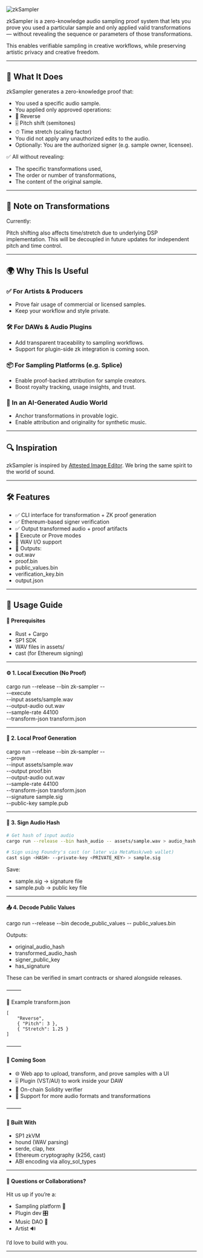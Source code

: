 ![zkSampler](https://img.shields.io/badge/zkSampler-%F0%9F%8E%A7%E2%9C%94%EF%B8%8F%20Prove%20your%20sound-black?style=for-the-badge&logo=audacity&logoColor=white)

zkSampler is a zero-knowledge audio sampling proof system that lets you prove you used a particular sample and only applied valid transformations — without revealing the sequence or parameters of those transformations.

This enables verifiable sampling in creative workflows, while preserving artistic privacy and creative freedom.

---

## 🧠 What It Does

zkSampler generates a zero-knowledge proof that:
- You used a specific audio sample.
- You applied only approved operations:
- 🔁 Reverse
- 🎚 Pitch shift (semitones)
- ⏱ Time stretch (scaling factor)
- You did not apply any unauthorized edits to the audio.
- Optionally: You are the authorized signer (e.g. sample owner, licensee).

✅ All without revealing:
- The specific transformations used,
- The order or number of transformations,
- The content of the original sample.

---

## 🧬 Note on Transformations

Currently:

Pitch shifting also affects time/stretch due to underlying DSP implementation.
This will be decoupled in future updates for independent pitch and time control.

---

## 🌍 Why This Is Useful

### ✅ For Artists & Producers
- Prove fair usage of commercial or licensed samples.
- Keep your workflow and style private.

### 🛠 For DAWs & Audio Plugins
- Add transparent traceability to sampling workflows.
- Support for plugin-side zk integration is coming soon.

### 📦 For Sampling Platforms (e.g. Splice)
- Enable proof-backed attribution for sample creators.
- Boost royalty tracking, usage insights, and trust.

### 🤖 In an AI-Generated Audio World
- Anchor transformations in provable logic.
- Enable attribution and originality for synthetic music.

---

## 🔍 Inspiration

zkSampler is inspired by [Attested Image Editor](https://blog.succinct.xyz/tales-from-the-hacker-house-building-an-attested-image-editor/). We bring the same spirit to the world of sound.

---

## 🛠 Features
- ✅ CLI interface for transformation + ZK proof generation
- ✅ Ethereum-based signer verification
- ✅ Output transformed audio + proof artifacts
- 🧪 Execute or Prove modes
- 🎼 WAV I/O support
- 🧾 Outputs:
- out.wav
- proof.bin
- public_values.bin
- verification_key.bin
- output.json

---

## 🚀 Usage Guide

#### 🧰 Prerequisites
- Rust + Cargo
- SP1 SDK
- WAV files in assets/
- cast (for Ethereum signing)

---

#### ⚙️ 1. Local Execution (No Proof)

cargo run --release --bin zk-sampler -- \
--execute \
--input assets/sample.wav \
--output-audio out.wav \
--sample-rate 44100 \
--transform-json transform.json



---

#### 🔐 2. Local Proof Generation

cargo run --release --bin zk-sampler -- \
--prove \
--input assets/sample.wav \
--output proof.bin \
--output-audio out.wav \
--sample-rate 44100 \
--transform-json transform.json \
--signature sample.sig \
--public-key sample.pub

---

#### 📝 3. Sign Audio Hash
```bash
# Get hash of input audio
cargo run --release --bin hash_audio -- assets/sample.wav > audio_hash.txt

# Sign using Foundry's cast (or later via MetaMask/web wallet)
cast sign <HASH> --private-key <PRIVATE_KEY> > sample.sig
```

Save:

- sample.sig → signature file
- sample.pub → public key file

---

#### 📤 4. Decode Public Values

cargo run --release --bin decode_public_values -- public_values.bin

Outputs:
- original_audio_hash
- transformed_audio_hash
- signer_public_key
- has_signature

These can be verified in smart contracts or shared alongside releases.

⸻

📄 Example transform.json
```
[
    "Reverse",
    { "Pitch": 3 },
    { "Stretch": 1.25 }
]

```

⸻

#### 🔮 Coming Soon
- 🌐 Web app to upload, transform, and prove samples with a UI
- 🎚 Plugin (VST/AU) to work inside your DAW
- 🧾 On-chain Solidity verifier
- 🧬 Support for more audio formats and transformations

⸻

#### 🤝 Built With
- SP1 zkVM
- hound (WAV parsing)
- serde, clap, hex
- Ethereum cryptography (k256, cast)
- ABI encoding via alloy_sol_types

---

#### 💬 Questions or Collaborations?

Hit us up if you’re a:
- Sampling platform 🧰
- Plugin dev 🎛
- Music DAO 🎵
- Artist 🔊

I’d love to build with you.

---
